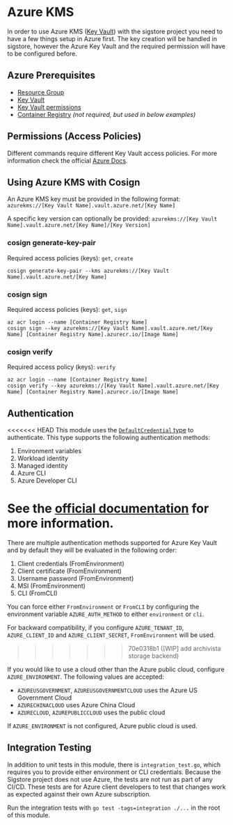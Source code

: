 # Azure KMS

In order to use Azure KMS ([Key Vault](https://docs.microsoft.com/en-us/azure/key-vault/general/basic-concepts)) with the sigstore project you need to have a few things setup in Azure first.
The key creation will be handled in sigstore, however the Azure Key Vault and the required permission will have to be configured before.

## Azure Prerequisites

- [Resource Group](https://docs.microsoft.com/en-us/azure/azure-resource-manager/management/manage-resource-groups-portal#what-is-a-resource-group)
- [Key Vault](https://docs.microsoft.com/en-us/azure/key-vault/general/basic-concepts)
- [Key Vault permissions](https://docs.microsoft.com/en-us/azure/key-vault/general/rbac-guide)
- [Container Registry](https://docs.microsoft.com/en-us/azure/container-registry/container-registry-intro) _(not required, but used in below examples)_

## Permissions (Access Policies)

Different commands require different Key Vault access policies. For more information check the official [Azure Docs](https://azure.microsoft.com/en-us/services/key-vault/).

## Using Azure KMS with Cosign

An Azure KMS key must be provided in the following format:
`azurekms://[Key Vault Name].vault.azure.net/[Key Name]`

A specific key version can optionally be provided:
`azurekms://[Key Vault Name].vault.azure.net/[Key Name]/[Key Version]`

### cosign generate-key-pair

Required access policies (keys): `get`, `create`

```shell
cosign generate-key-pair --kms azurekms://[Key Vault Name].vault.azure.net/[Key Name]
```

### cosign sign

Required access policies (keys): `get`, `sign`

```shell
az acr login --name [Container Registry Name]
cosign sign --key azurekms://[Key Vault Name].vault.azure.net/[Key Name] [Container Registry Name].azurecr.io/[Image Name]
```

### cosign verify

Required access policy (keys): `verify`

```shell
az acr login --name [Container Registry Name]
cosign verify --key azurekms://[Key Vault Name].vault.azure.net/[Key Name] [Container Registry Name].azurecr.io/[Image Name]
```

## Authentication

<<<<<<< HEAD
This module uses the [`DefaultCredential` type](https://pkg.go.dev/github.com/Azure/azure-sdk-for-go/sdk/azidentity#DefaultAzureCredential)
to authenticate. This type supports the following authentication methods:

1. Environment variables
1. Workload identity
1. Managed identity
1. Azure CLI
1. Azure Developer CLI

See the [official documentation](
https://learn.microsoft.com/en-us/azure/developer/go/azure-sdk-authentication?tabs=bash) for more information.
=======
There are multiple authentication methods supported for Azure Key Vault and by default they will be evaluated in the following order:

1. Client credentials (FromEnvironment)
1. Client certificate (FromEnvironment)
1. Username password (FromEnvironment)
1. MSI (FromEnvironment)
1. CLI (FromCLI)

You can force either `FromEnvironment` or `FromCLI` by configuring the environment variable `AZURE_AUTH_METHOD` to either `environment` or `cli`.

For backward compatibility, if you configure `AZURE_TENANT_ID`, `AZURE_CLIENT_ID` and `AZURE_CLIENT_SECRET`, `FromEnvironment` will be used.
>>>>>>> 70e0318b1 ([WIP] add archivista storage backend)

If you would like to use a cloud other than the Azure public cloud, configure `AZURE_ENVIRONMENT`. The following values are accepted:
- `AZUREUSGOVERNMENT`, `AZUREUSGOVERNMENTCLOUD` uses the Azure US Government Cloud
- `AZURECHINACLOUD` uses Azure China Cloud
- `AZURECLOUD`, `AZUREPUBLICCLOUD` uses the public cloud

If `AZURE_ENVIRONMENT` is not configured, Azure public cloud is used.

## Integration Testing

In addition to unit tests in this module, there is `integration_test.go`, which requires you to provide either environment or CLI credentials. Because the Sigstore project does not use Azure, the tests are not run as part of any CI/CD. These tests are for Azure client developers to test that changes work as expected against their own Azure subscription.

Run the integration tests with `go test -tags=integration ./...` in the root of this module.
